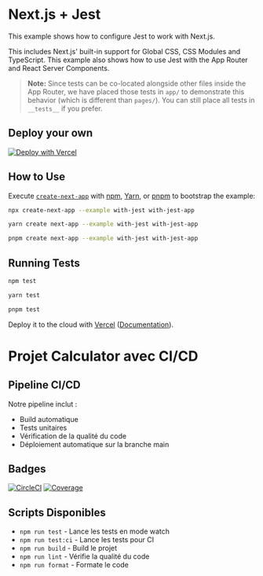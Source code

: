 # Next.js + Jest

This example shows how to configure Jest to work with Next.js.

This includes Next.js' built-in support for Global CSS, CSS Modules and TypeScript. This example also shows how to use Jest with the App Router and React Server Components.

> **Note:** Since tests can be co-located alongside other files inside the App Router, we have placed those tests in `app/` to demonstrate this behavior (which is different than `pages/`). You can still place all tests in `__tests__` if you prefer.

## Deploy your own

[![Deploy with Vercel](https://vercel.com/button)](https://vercel.com/new/clone?repository-url=https://github.com/vercel/next.js/tree/canary/examples/with-jest&project-name=with-jest&repository-name=with-jest)

## How to Use

Execute [`create-next-app`](https://github.com/vercel/next.js/tree/canary/packages/create-next-app) with [npm](https://docs.npmjs.com/cli/init), [Yarn](https://yarnpkg.com/lang/en/docs/cli/create/), or [pnpm](https://pnpm.io) to bootstrap the example:

```bash
npx create-next-app --example with-jest with-jest-app
```

```bash
yarn create next-app --example with-jest with-jest-app
```

```bash
pnpm create next-app --example with-jest with-jest-app
```

## Running Tests

```bash
npm test
```

```bash
yarn test
```

```bash
pnpm test
```

Deploy it to the cloud with [Vercel](https://vercel.com/new?utm_source=github&utm_medium=readme&utm_campaign=next-example) ([Documentation](https://nextjs.org/docs/deployment)).

# Projet Calculator avec CI/CD

## Pipeline CI/CD

Notre pipeline inclut :
- Build automatique
- Tests unitaires
- Vérification de la qualité du code
- Déploiement automatique sur la branche main

## Badges
[![CircleCI](https://dl.circleci.com/status-badge/img/gh/{username}/{repo}/tree/main.svg?style=svg)](https://dl.circleci.com/status-badge/redirect/gh/{username}/{repo}/tree/main)
[![Coverage](https://codecov.io/gh/{username}/{repo}/branch/main/graph/badge.svg)](https://codecov.io/gh/{username}/{repo})

## Scripts Disponibles
- `npm run test` - Lance les tests en mode watch
- `npm run test:ci` - Lance les tests pour CI
- `npm run build` - Build le projet
- `npm run lint` - Vérifie la qualité du code
- `npm run format` - Formate le code
